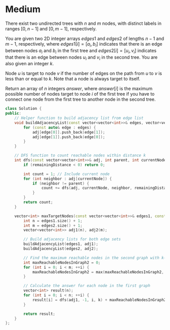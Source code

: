 # Medium

There exist two undirected trees with $n$ and $m$ nodes, with distinct labels in ranges $[0, n - 1]$ and $[0, m - 1]$, respectively.

You are given two 2D integer arrays $edges1$ and $edges2$ of lengths $n - 1$ and $m - 1$, respectively, where $edges1[i] = [a_i, b_i]$ indicates that there is an edge between nodes $a_i$ and $b_i$ in the first tree and $edges2[i] = [u_i, v_i]$ indicates that there is an edge between nodes $u_i$ and $v_i$ in the second tree. You are also given an integer $k$.

Node $u$ is target to node $v$ if the number of edges on the path from $u$ to $v$ is less than or equal to $k$. Note that a node is always target to itself.

Return an array of $n$ integers $answer$, where $answer[i]$ is the maximum possible number of nodes target to node $i$ of the first tree if you have to connect one node from the first tree to another node in the second tree.

```cpp
class Solution {
public:
    // Helper function to build adjacency list from edge list
    void buildAdjacencyList(const vector<vector<int>>& edges, vector<vector<int>>& adj) {
        for (const auto& edge : edges) {
            adj[edge[0]].push_back(edge[1]);
            adj[edge[1]].push_back(edge[0]);
        }
    }

    // DFS function to count reachable nodes within distance k
    int dfs(const vector<vector<int>>& adj, int parent, int currentNode, int remainingDistance) {
        if (remainingDistance < 0) return 0;

        int count = 1; // Include current node
        for (int neighbor : adj[currentNode]) {
            if (neighbor != parent) {
                count += dfs(adj, currentNode, neighbor, remainingDistance - 1);
            }
        }
        return count;
    }

    vector<int> maxTargetNodes(const vector<vector<int>>& edges1, const vector<vector<int>>& edges2, int k) {
        int n = edges1.size() + 1;
        int m = edges2.size() + 1;
        vector<vector<int>> adj1(n), adj2(m);

        // Build adjacency lists for both edge sets
        buildAdjacencyList(edges1, adj1);
        buildAdjacencyList(edges2, adj2);

        // Find the maximum reachable nodes in the second graph with k-1 distance
        int maxReachableNodesInGraph2 = 0;
        for (int i = 0; i < m; ++i) {
            maxReachableNodesInGraph2 = max(maxReachableNodesInGraph2, dfs(adj2, -1, i, k - 1));
        }

        // Calculate the answer for each node in the first graph
        vector<int> result(n);
        for (int i = 0; i < n; ++i) {
            result[i] = dfs(adj1, -1, i, k) + maxReachableNodesInGraph2;
        }

        return result;
    }
};

```
